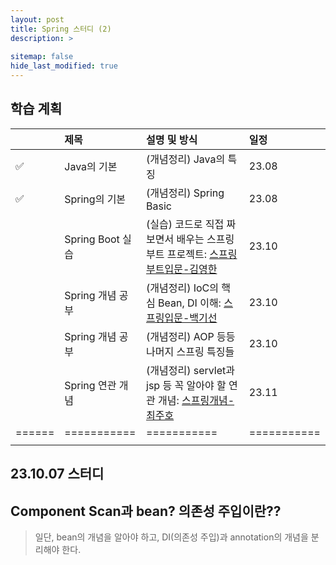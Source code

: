 ```yaml
---
layout: post
title: Spring 스터디 (2)
description: >
  
sitemap: false
hide_last_modified: true
---
```


> 


## 학습 계획

|  |   제목        | 설명 및 방식 | 일정   |
|:--------|:---------|:----------|:----------|
| ✅ |  Java의 기본   | (개념정리) Java의 특징 |  23.08 |
| ✅ |  Spring의 기본 | (개념정리) Spring Basic | 23.08 |
|     | Spring Boot 실습 |(실습) 코드로 직접 짜보면서 배우는 스프링부트 프로젝트: [스프링부트입문-김영한](https://www.youtube.com/playlist?list=PLumVmq_uRGHgBrimIp2-7MCnoPUskVMnd) | 23.10 |
|     | Spring 개념 공부 |(개념정리) IoC의 핵심 Bean, DI 이해:  [스프링입문-백기선](https://www.inflearn.com/course/spring#curriculum) | 23.10 |
|     | Spring 개념 공부 |(개념정리) AOP 등등 나머지 스프링 특징들 | 23.10 |
|     | Spring 연관 개념 |(개념정리) servlet과 jsp 등 꼭 알아야 할 연관 개념: [스프링개념-최주호](https://inf.run/ENaN) | 23.11 |
|======|===========|===========|===========|
|      |         |         |     |


## 23.10.07 스터디

## Component Scan과 bean? 의존성 주입이란??

> 일단, bean의 개념을 알아야 하고, DI(의존성 주입)과 annotation의 개념을 분리해야 한다.